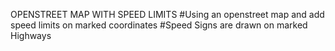 OPENSTREET MAP WITH SPEED LIMITS
#Using an openstreet map and add speed limits on marked coordinates
#Speed Signs are drawn on marked Highways